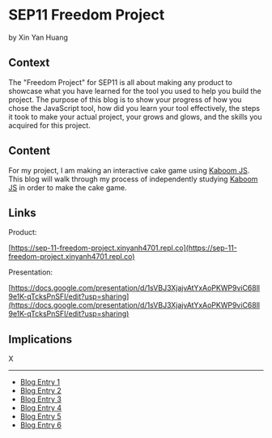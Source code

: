 # SEP11 Freedom Project
by Xin Yan Huang

## Context
The "Freedom Project" for SEP11 is all about making any product to showcase what you have learned for the tool you used to help you build the project. The purpose of this blog is to show your progress of how you chose the JavaScript tool, how did you learn your tool effectively, the steps it took to make your actual project, your grows and glows, and the skills you acquired for this project.

## Content
For my project, I am making an interactive cake game using [Kaboom JS](https://kaboomjs.com/). This blog will walk through my process of independently studying [Kaboom JS](https://kaboomjs.com/) in order to make the cake game.

## Links

Product:

[https://sep-11-freedom-project.xinyanh4701.repl.co](https://sep-11-freedom-project.xinyanh4701.repl.co)

Presentation:

[https://docs.google.com/presentation/d/1sVBJ3XjajvAtYxAoPKWP9viC68ll9e1K-qTcksPnSFI/edit?usp=sharing](https://docs.google.com/presentation/d/1sVBJ3XjajvAtYxAoPKWP9viC68ll9e1K-qTcksPnSFI/edit?usp=sharing)

## Implications
X

---

* [Blog Entry 1](entries/entry01.md)
* [Blog Entry 2](entries/entry02.md)
* [Blog Entry 3](entries/entry03.md)
* [Blog Entry 4](entries/entry04.md)
* [Blog Entry 5](entries/entry05.md)
* [Blog Entry 6](entries/entry06.md)
